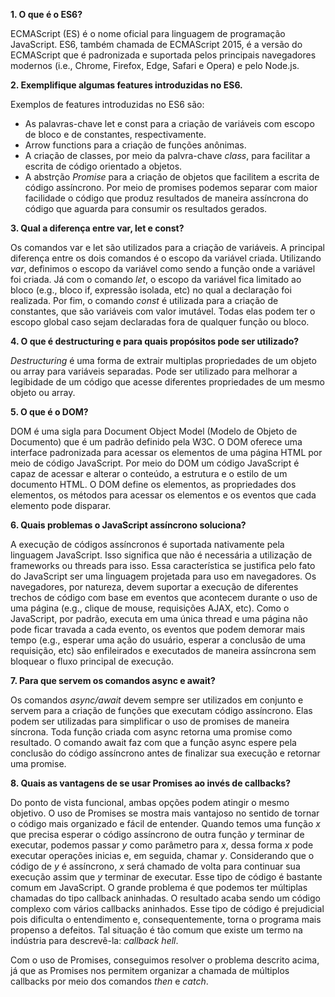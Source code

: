 **1. O que é o ES6?**

ECMAScript (ES) é o nome oficial para linguagem de programação JavaScript. ES6, também chamada de ECMAScript 2015, é a versão do ECMAScript que é padronizada e suportada pelos principais navegadores modernos (i.e., Chrome, Firefox, Edge, Safari e Opera) e pelo Node.js.

**2. Exemplifique algumas features introduzidas no ES6.**

Exemplos de features introduzidas no ES6 são:

* As palavras-chave let e const para a criação de variáveis com escopo de bloco e de constantes, respectivamente.
* Arrow functions para a criação de funções anônimas.
* A criação de classes, por meio da palvra-chave *class*, para facilitar a escrita de código orientado a objetos.
* A abstrção *Promise* para a criação de objetos que facilitem a escrita de código assíncrono. Por meio de promises podemos separar com maior facilidade o código que produz resultados de maneira assíncrona do código que aguarda para consumir os resultados gerados.  

**3. Qual a diferença entre var, let e const?**

Os comandos var e let são utilizados para a criação de variáveis. A principal diferença entre os dois comandos é o escopo da variável criada. Utilizando *var*, definimos o escopo da variável como sendo a função onde a variável foi criada. Já com o comando *let*, o escopo da variável fica limitado ao bloco (e.g., bloco if, expressão isolada, etc) no qual a declaração foi realizada.
Por fim, o comando *const* é utilizada para a criação de constantes, que são variáveis com valor imutável. Todas elas podem ter o escopo global caso sejam declaradas fora de qualquer função ou bloco.  

**4. O que é destructuring e para quais propósitos pode ser utilizado?**

*Destructuring* é uma forma de extrair multiplas propriedades de um objeto ou array para variáveis separadas. Pode ser utilizado para melhorar a legibidade de um código que acesse diferentes propriedades de um mesmo objeto ou array.  

**5. O que é o DOM?**

DOM é uma sigla para Document Object Model (Modelo de Objeto de Documento) que é um padrão definido pela W3C. O DOM oferece uma interface padronizada para acessar os elementos de uma página HTML por meio de código JavaScript. Por meio do DOM um código JavaScript é capaz de acessar e alterar o conteúdo, a estrutura e o estilo de um documento HTML. O DOM define os elementos, as propriedades dos elementos, os métodos para acessar os elementos e os eventos que cada elemento pode disparar. 

**6. Quais problemas o JavaScript assíncrono soluciona?**

A execução de códigos assíncronos é suportada nativamente pela linguagem JavaScript. Isso significa que não é necessária a utilização de frameworks ou threads para isso. Essa característica se justifica pelo fato do JavaScript ser uma linguagem projetada para uso em navegadores. Os navegadores, por natureza, devem suportar a execução de diferentes trechos de código com base em eventos que acontecem durante o uso de uma página (e.g., clique de mouse, requisições AJAX, etc). Como o JavaScript, por padrão, executa em uma única thread e uma página não pode ficar travada a cada evento, os eventos que podem demorar mais tempo (e.g., esperar uma ação do usuário, esperar a conclusão de uma requisição, etc) são enfileirados e executados de maneira assíncrona sem bloquear o fluxo principal de execução.    

**7. Para que servem os comandos async e await?**

Os comandos *async/await* devem sempre ser utilizados em conjunto e servem para a criação de funções que executam código assíncrono. 
Elas podem ser utilizadas para simplificar o uso de promises de maneira síncrona. Toda função criada com async retorna uma promise como resultado. O comando await faz com que a função async espere pela conclusão do código assíncrono antes de finalizar sua execução e retornar uma promise. 

**8. Quais as vantagens de se usar Promises ao invés de callbacks?**

Do ponto de vista funcional, ambas opções podem atingir o mesmo objetivo. O uso de Promises se mostra mais vantajoso no sentido de tornar o código mais organizado e fácil de entender. Quando temos uma função *x* que precisa esperar o código assíncrono de outra função *y* terminar de executar, podemos passar *y* como parâmetro para *x*, dessa forma *x* pode executar operações inicias e, em seguida, chamar *y*. Considerando que o código de *y* é assíncrono, *x* será chamado de volta para continuar sua execução assim que *y* terminar de executar. Esse tipo de código é bastante comum em JavaScript. O grande problema é que podemos ter múltiplas chamadas do tipo callback aninhadas. O resultado acaba sendo um código complexo com vários callbacks aninhados. Esse tipo de código é prejudicial pois dificulta o entendimento e, consequentemente, torna o programa mais propenso a defeitos. Tal situação é tão comum que existe um termo na indústria para descrevê-la: *callback hell*.

Com o uso de Promises, conseguimos resolver o problema descrito acima, já que as Promises nos permitem organizar a chamada de múltiplos callbacks por meio dos comandos *then* e *catch*.